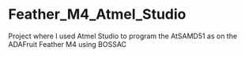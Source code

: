 # Feather_M4_Atmel_Studio
 Project where I used Atmel Studio to program the AtSAMD51 as on the ADAFruit Feather M4 using BOSSAC
